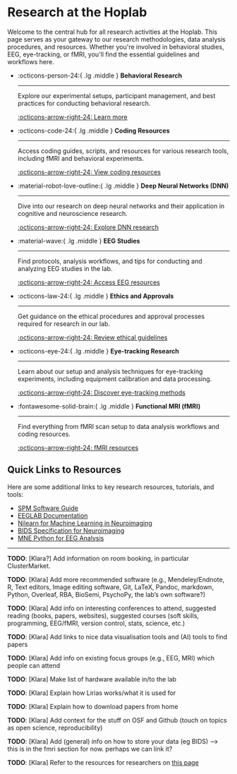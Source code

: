# Research at the Hoplab

Welcome to the central hub for all research activities at the Hoplab. This page serves as your gateway to our research methodologies, data analysis procedures, and resources. Whether you're involved in behavioral studies, EEG, eye-tracking, or fMRI, you'll find the essential guidelines and workflows here.

<div class="grid cards" markdown>

- :octicons-person-24:{ .lg .middle } __Behavioral Research__

    ---

    Explore our experimental setups, participant management, and best practices for conducting behavioral research.

    [:octicons-arrow-right-24: Learn more](behaviour/index.md)

- :octicons-code-24:{ .lg .middle } __Coding Resources__

    ---

    Access coding guides, scripts, and resources for various research tools, including fMRI and behavioral experiments.

    [:octicons-arrow-right-24: View coding resources](coding/index.md)

- :material-robot-love-outline:{ .lg .middle } __Deep Neural Networks (DNN)__

    ---

    Dive into our research on deep neural networks and their application in cognitive and neuroscience research.

    [:octicons-arrow-right-24: Explore DNN research](dnn/index.md)

- :material-wave:{ .lg .middle } __EEG Studies__

    ---

    Find protocols, analysis workflows, and tips for conducting and analyzing EEG studies in the lab.

    [:octicons-arrow-right-24: Access EEG resources](eeg/index.md)

- :octicons-law-24:{ .lg .middle } __Ethics and Approvals__

    ---

    Get guidance on the ethical procedures and approval processes required for research in our lab.

    [:octicons-arrow-right-24: Review ethical guidelines](ethics/index.md)

- :octicons-eye-24:{ .lg .middle } __Eye-tracking Research__

    ---

    Learn about our setup and analysis techniques for eye-tracking experiments, including equipment calibration and data processing.

    [:octicons-arrow-right-24: Discover eye-tracking methods](eyetracking/index.md)

- :fontawesome-solid-brain:{ .lg .middle } __Functional MRI (fMRI)__

    ---

    Find everything from fMRI scan setup to data analysis workflows and coding resources.

    [:octicons-arrow-right-24: fMRI resources](fmri/index.md)

</div>

## Quick Links to Resources

Here are some additional links to key research resources, tutorials, and tools:

- [SPM Software Guide](https://www.fil.ion.ucl.ac.uk/spm/software/)
- [EEGLAB Documentation](https://eeglab.org/)
- [Nilearn for Machine Learning in Neuroimaging](https://nilearn.github.io/)
- [BIDS Specification for Neuroimaging](https://bids.neuroimaging.io/)
- [MNE Python for EEG Analysis](https://mne.tools/stable/index.html)

---

__TODO__: [Klara?] Add information on room booking, in particular ClusterMarket.

__TODO__: [Klara] Add more recommended software (e.g., Mendeley/Endnote, R, Text editors, Image editing software, Git, LaTeX, Pandoc, markdown, Python, Overleaf, RBA, BioSemi, PsychoPy, the lab’s own software?)

__TODO__: [Klara] Add info on interesting conferences to attend, suggested reading (books, papers, websites), suggested courses (soft skills, programming, EEG/fMRI, version control, stats, science, etc.)

__TODO__: [Klara] Add links to nice data visualisation tools and (AI) tools to find papers

__TODO__: [Klara] Add info on existing focus groups (e.g., EEG, MRI) which people can attend

__TODO__: [Klara] Make list of hardware available in/to the lab

__TODO__: [Klara] Explain how Lirias works/what it is used for

__TODO__: [Klara] Explain how to download papers from home

__TODO__: [Klara] Add context for the stuff on OSF and Github (touch on topics as open science, reproducibility)

__TODO__: [Klara] Add (general) info on how to store your data (eg BIDS) --> this is in the fmri section for now. perhaps we can link it?

__TODO__: [Klara] Refer to the resources for researchers on [this page](https://ppw.kuleuven.be/en/research/doing-research)
